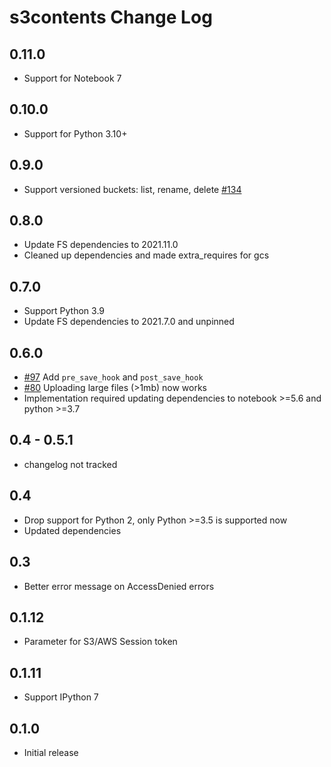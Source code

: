 # s3contents Change Log

## 0.11.0

- Support for Notebook 7

## 0.10.0

- Support for Python 3.10+

## 0.9.0

- Support versioned buckets: list, rename, delete [#134](https://github.com/danielfrg/s3contents/pull/134)

## 0.8.0

- Update FS dependencies to 2021.11.0
- Cleaned up dependencies and made extra_requires for gcs

## 0.7.0

- Support Python 3.9
- Update FS dependencies to 2021.7.0 and unpinned

## 0.6.0

- [#97](https://github.com/danielfrg/s3contents/pull/97/) Add `pre_save_hook` and `post_save_hook`
- [#80](https://github.com/danielfrg/s3contents/pull/80) Uploading large files (>1mb) now works
- Implementation required updating dependencies to notebook >=5.6 and python >=3.7

## 0.4 - 0.5.1

- changelog not tracked

## 0.4

- Drop support for Python 2, only Python >=3.5 is supported now
- Updated dependencies

## 0.3

- Better error message on AccessDenied errors

## 0.1.12

- Parameter for S3/AWS Session token

## 0.1.11

- Support IPython 7

## 0.1.0

- Initial release
